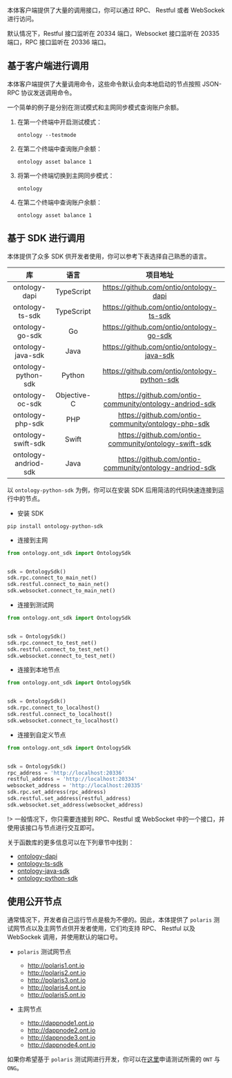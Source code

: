 
本体客户端提供了大量的调用接口，你可以通过 RPC、 Restful 或者 WebSockek 进行访问。

默认情况下，Restful 接口监听在 20334 端口，Websocket 接口监听在 20335 端口，RPC 接口监听在 20336 端口。

## 基于客户端进行调用

本体客户端提供了大量调用命令，这些命令默认会向本地启动的节点按照 JSON-RPC 协议发送调用命令。

一个简单的例子是分别在测试模式和主网同步模式查询账户余额。

1. 在第一个终端中开启测试模式：

   ```shell
   ontology --testmode
   ```

2. 在第二个终端中查询账户余额：

   ```shell
   ontology asset balance 1
   ```

3. 将第一个终端切换到主网同步模式：

   ```shell
   ontology
   ```

4. 在第二个终端中查询账户余额：

   ```shell
   ontology asset balance 1
   ```

## 基于 SDK 进行调用

本体提供了众多 SDK 供开发者使用，你可以参考下表选择自己熟悉的语言。

|          库          |    语言     |                        项目地址                         |
| :------------------: | :---------: | :-----------------------------------------------------: |
|    ontology-dapi     | TypeScript  |         https://github.com/ontio/ontology-dapi          |
|   ontology-ts-sdk    | TypeScript  |        https://github.com/ontio/ontology-ts-sdk         |
|   ontology-go-sdk    |     Go      |        https://github.com/ontio/ontology-go-sdk         |
|  ontology-java-sdk   |    Java     |       https://github.com/ontio/ontology-java-sdk        |
| ontology-python-sdk  |   Python    |      https://github.com/ontio/ontology-python-sdk       |
|   ontology-oc-sdk    | Objective-C | https://github.com/ontio-community/ontology-andriod-sdk |
|   ontology-php-sdk   |     PHP     |   https://github.com/ontio-community/ontology-php-sdk   |
|  ontology-swift-sdk  |    Swift    |  https://github.com/ontio-community/ontology-swift-sdk  |
| ontology-andriod-sdk |    Java     | https://github.com/ontio-community/ontology-andriod-sdk |

以 `ontology-python-sdk` 为例，你可以在安装 SDK 后用简洁的代码快速连接到运行中的节点。

- 安装 SDK

```shell
pip install ontology-python-sdk
```

- 连接到主网

```python
from ontology.ont_sdk import OntologySdk


sdk = OntologySdk()
sdk.rpc.connect_to_main_net()
sdk.restful.connect_to_main_net()
sdk.websocket.connect_to_main_net()
```

- 连接到测试网

```python
from ontology.ont_sdk import OntologySdk


sdk = OntologySdk()
sdk.rpc.connect_to_test_net()
sdk.restful.connect_to_test_net()
sdk.websocket.connect_to_test_net()
```

- 连接到本地节点

```python
from ontology.ont_sdk import OntologySdk


sdk = OntologySdk()
sdk.rpc.connect_to_localhost()
sdk.restful.connect_to_localhost()
sdk.websocket.connect_to_localhost()
```

- 连接到自定义节点

```python
from ontology.ont_sdk import OntologySdk


sdk = OntologySdk()
rpc_address = 'http://localhost:20336'
restful_address = 'http://localhost:20334'
websocket_address = 'http://localhost:20335'
sdk.rpc.set_address(rpc_address)
sdk.restful.set_address(restful_address)
sdk.websocket.set_address(websocket_address)
```

!> 一般情况下，你只需要连接到 RPC、Restful 或 WebSocket 中的一个接口，并使用该接口与节点进行交互即可。

关于函数库的更多信息可以在下列章节中找到：

- [ontology-dapi](docs-cn/SDKs/ontology-dapi.md)
- [ontology-ts-sdk](docs-cn/SDKs/ts-sdk.md)
- [ontology-java-sdk](docs-cn/SDKs/java-sdk.md)
- [ontology-python-sdk](docs-cn/SDKs/python-sdk.md)

## 使用公开节点

通常情况下，开发者自己运行节点是极为不便的。因此，本体提供了 `polaris` 测试网节点以及主网节点供开发者使用，它们均支持 RPC、 Restful 以及 WebSockek 调用，并使用默认的端口号。

- `polaris` 测试网节点
  - http://polaris1.ont.io
  - http://polaris2.ont.io
  - http://polaris3.ont.io
  - http://polaris4.ont.io
  - http://polaris5.ont.io

- 主网节点
  - http://dappnode1.ont.io
  - http://dappnode2.ont.io
  - http://dappnode3.ont.io
  - http://dappnode4.ont.io

如果你希望基于 `polaris` 测试网进行开发，你可以在[这里](https://developer.ont.io/applyOng)申请测试所需的 `ONT` 与 `ONG`。
